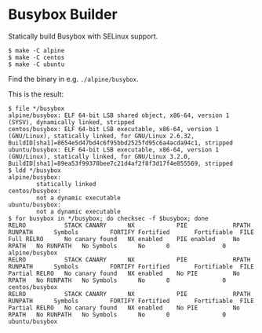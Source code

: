 # Busybox Builder

Statically build Busybox with SELinux support.

    $ make -C alpine
    $ make -C centos
    $ make -C ubuntu

Find the binary in e.g. `./alpine/busybox`.

This is the result:

    $ file */busybox
    alpine/busybox: ELF 64-bit LSB shared object, x86-64, version 1 (SYSV), dynamically linked, stripped
    centos/busybox: ELF 64-bit LSB executable, x86-64, version 1 (GNU/Linux), statically linked, for GNU/Linux 2.6.32, BuildID[sha1]=8654e5d47bd4c6f95bbd2525fd95c6a4acda94c1, stripped
    ubuntu/busybox: ELF 64-bit LSB executable, x86-64, version 1 (GNU/Linux), statically linked, for GNU/Linux 3.2.0, BuildID[sha1]=89ea53f99378bee7c21d4af2f8f3d17f4e855569, stripped
    $ ldd */busybox
    alpine/busybox:
            statically linked
    centos/busybox:
            not a dynamic executable
    ubuntu/busybox:
            not a dynamic executable
    $ for busybox in */busybox; do checksec -f $busybox; done
    RELRO           STACK CANARY      NX            PIE             RPATH      RUNPATH      Symbols         FORTIFY Fortified       Fortifiable  FILE
    Full RELRO      No canary found   NX enabled    PIE enabled     No RPATH   No RUNPATH   No Symbols      No      0               0       alpine/busybox
    RELRO           STACK CANARY      NX            PIE             RPATH      RUNPATH      Symbols         FORTIFY Fortified       Fortifiable  FILE
    Partial RELRO   No canary found   NX enabled    No PIE          No RPATH   No RUNPATH   No Symbols      No      0               0       centos/busybox
    RELRO           STACK CANARY      NX            PIE             RPATH      RUNPATH      Symbols         FORTIFY Fortified       Fortifiable  FILE
    Partial RELRO   No canary found   NX enabled    No PIE          No RPATH   No RUNPATH   No Symbols      No      0               0       ubuntu/busybox
